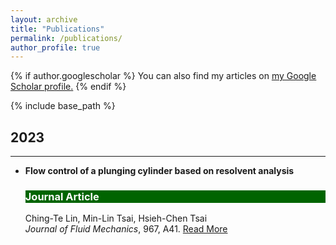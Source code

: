 ```yaml
---
layout: archive
title: "Publications"
permalink: /publications/
author_profile: true
---
```


{% if author.googlescholar %}
  You can also find my articles on <u><a href="{{author.googlescholar}}">my Google Scholar profile</a>.</u>
{% endif %}

{% include base_path %}

## 2023
---
- **Flow control of a plunging cylinder based on resolvent analysis**
  ### <i class="fa-solid fa-books" style="color: #164d1f;"></i> <div style="background-color: #006400; color: #FAFAFA;">Journal Article</div>  
  Ching-Te Lin, Min-Lin Tsai, Hsieh-Chen Tsai  
  *Journal of Fluid Mechanics*, 967, A41. [Read More](https://doi:10.1017/jfm.2023.526 "")
